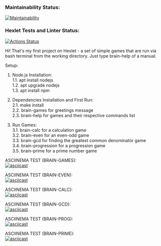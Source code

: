 ### Maintainability Status:

[![Maintainability](https://api.codeclimate.com/v1/badges/b268d6d45aadacab7801/maintainability)](https://codeclimate.com/github/mrlexxo/fullstack-javascript-project-44/maintainability)

### Hexlet Tests and Linter Status:

[![Actions Status](https://github.com/mrlexxo/fullstack-javascript-project-44/actions/workflows/hexlet-check.yml/badge.svg)](https://github.com/mrlexxo/fullstack-javascript-project-44/actions)

Hi! That's my first project on Hexlet - a set of simple games that are run via bash terminal from the working directory. Just type brain-help of a manual.

Setup:

1. Node.js Installation: <br>
   1.1. apt install nodejs <br>
   1.2. apt upgrade nodejs <br>
   1.3. apt install npm <br>

2. Dependencies Installation and First Run: <br>
   2.1. make install <br>
   2.2. brain-games for greetings message <br>
   2.3. brain-help for games and their respective commands list <br>

3. Run Games: <br>
   3.1. brain-calc for a calculation game <br>
   3.2. brain-even for an even-odd game <br>
   3.3. brain-gcd for finding the greatest common denominator game <br>
   3.4. brain-progression for a progression game <br>
   3.5. brain-prime for a prime number game <br>

ASCIINEMA TEST (BRAIN-GAMES): <br>
[![asciicast](https://asciinema.org/a/YOBOKXg4DZo8uyVyoWSgXq6mq.svg)](https://asciinema.org/a/YOBOKXg4DZo8uyVyoWSgXq6mq)

ASCIINEMA TEST (BRAIN-EVEN): <br>
[![asciicast](https://asciinema.org/a/694807.svg)](https://asciinema.org/a/694807)

ASCIINEMA TEST (BRAIN-CALC): <br>
[![asciicast](https://asciinema.org/a/4cyi5cigoZgSMix0Q5CJpr07b.svg)](https://asciinema.org/a/4cyi5cigoZgSMix0Q5CJpr07b)

ASCIINEMA TEST (BRAIN-GCD): <br>
[![asciicast](https://asciinema.org/a/uMML0cSHTMrDvfWxdD1WwAQWW.svg)](https://asciinema.org/a/uMML0cSHTMrDvfWxdD1WwAQWW)

ASCIINEMA TEST (BRAIN-PROG): <br>
[![asciicast](https://asciinema.org/a/TOo156vzcWXTQlGhqwKTAh0Cz.svg)](https://asciinema.org/a/TOo156vzcWXTQlGhqwKTAh0Cz)

ASCIINEMA TEST (BRAIN-PRIME): <br>
[![asciicast](https://asciinema.org/a/iXnoyxX5od5oJawyU0p6k6CV6.svg)](https://asciinema.org/a/iXnoyxX5od5oJawyU0p6k6CV6)
